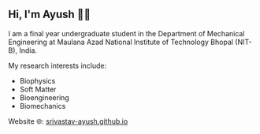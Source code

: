 ## Hi, I'm Ayush 👋🏽
I am a final year undergraduate student in the Department of Mechanical Engineering at Maulana Azad National Institute of Technology Bhopal (NIT-B), India. <br>

My research interests include:
- Biophysics
- Soft Matter
- Bioengineering
- Biomechanics

Website 🌐: <a href="https://srivastav-ayush.github.io/">srivastav-ayush.github.io</a> <br>


